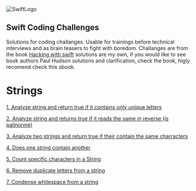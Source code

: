 ![SwiftLogo](https://user-images.githubusercontent.com/774359/29431736-b112c1f8-83a1-11e7-8ac9-3245ffd604f6.png)





## Swift Coding Challenges

Solutions for coding challanges. Usable for trainings before technical interviews and as brain teasers to fight with boredom.
Challanges are from the book [Hacking with swift](https://www.hackingwithswift.com/store/swift-coding-challenges) solutions are my own, if you would like to see book authors Paul Hudson solutions and clarification, check the book, higly recomend check this sbook. 


# Strings
[1. Analyze string and return true if it contains only unique letters](https://github.com/aivars/Swift-Coding-Challenges/blob/master/Challenges/AreLettersUnique.swift)

[2. Analyze string and returns true if it reads the same in reverse (is palinorme)](https://github.com/aivars/Swift-Coding-Challenges/blob/master/Challenges/2IsStringAPalindrome.swift)

[3. Analyze two strings and return true if their contain the same charracters](https://github.com/aivars/Swift-Coding-Challenges/blob/master/Challenges/3DoesStringsContainSameCharracters.swift)

[4. Does one string contain another](Swift-Coding-Challenges/Challenges/4DoesStringContainOther.swift)

[5. Count specific characters in a String](Swift-Coding-Challenges/Challenges/5CountCharatcters.swift)

[6. Remove duplicate letters from a string](Swift-Coding-Challenges/Challenges/6RemoveDuplicateLetters.swift)

[7. Condense whitespace from a string](Swift-Coding-Challenges/Challenges/7CondenseWhitespace.swift)

